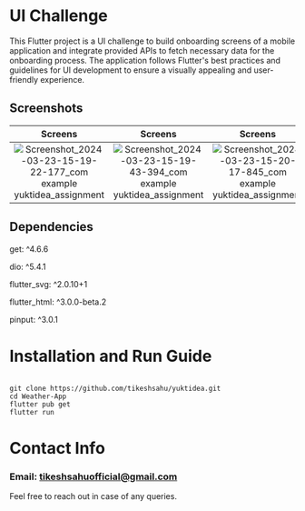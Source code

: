 # UI Challenge

This Flutter project is a UI challenge to build onboarding screens of a mobile application and integrate provided APIs to fetch necessary data for the onboarding process. The application follows Flutter's best practices and guidelines for UI development to ensure a visually appealing and user-friendly experience.

## Screenshots
Screens                                                                                                                                                                  |  Screens                                                                                                                                                                |  Screens                                                                                                                                                                | Screens
:-----------------------------------------------------------------------------------------------------------------------------------------------------------------------:|:-----------------------------------------------------------------------------------------------------------------------------------------------------------------------:|:-----------------------------------------------------------------------------------------------------------------------------------------------------------------------:|:-----------------------------------------------------------------------------------------------------------------------------------------------------------------------:
![Screenshot_2024-03-23-15-19-22-177_com example yuktidea_assignment](https://github.com/tikeshsahu/yuktidea/assets/94992894/470fa89a-c6bf-44b8-b9ae-8505f7f36b22)   |  ![Screenshot_2024-03-23-15-19-43-394_com example yuktidea_assignment](https://github.com/tikeshsahu/yuktidea/assets/94992894/39db5db0-4852-4214-a92e-dfcdfb5846a0)   | ![Screenshot_2024-03-23-15-20-17-845_com example yuktidea_assignment](https://github.com/tikeshsahu/yuktidea/assets/94992894/33898e8f-2163-4545-ad62-6047e8af52a1)   |  ![Screenshot_2024-03-23-15-21-29-929_com example yuktidea_assignment](https://github.com/tikeshsahu/yuktidea/assets/94992894/ff00b6de-8f10-4f0e-9245-cc274ae0e26f)


## Dependencies
  get: ^4.6.6
  
  dio: ^5.4.1
  
  flutter_svg: ^2.0.10+1
  
  flutter_html: ^3.0.0-beta.2

  pinput: ^3.0.1
  

# Installation and Run Guide
```

git clone https://github.com/tikeshsahu/yuktidea.git
cd Weather-App
flutter pub get
flutter run

```

# Contact Info
### Email: tikeshsahuofficial@gmail.com
Feel free to reach out in case of any queries.
